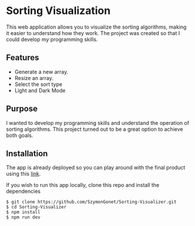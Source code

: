 # Sorting Visualization

This web application allows you to visualize the sorting algorithms, making it easier to understand how they work. The project was created so that I could develop my programming skills.

## Features

- Generate a new array.
- Resize an array.
- Select the sort type
- Light and Dark Mode

## Purpose

I wanted to develop my programming skills and understand the operation of sorting algorithms. This project turned out to be a great option to achieve both goals.

## Installation

The app is already deployed so you can play around with the final product using this [link]().

If you wish to run this app locally, clone this repo and install the dependencies

```
$ git clone https://github.com/SzymonGonet/Sorting-Visualizer.git
$ cd Sorting-Visualizer
$ npm install
$ npm run dev
```
